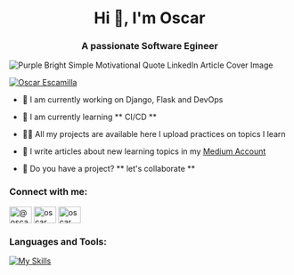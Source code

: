 <h1 align="center">Hi 👋, I'm Oscar</h1>
<h3 align="center">A passionate Software Egineer</h3>

![Purple Bright Simple Motivational Quote LinkedIn Article Cover Image ](https://github.com/OscarEscamilla/OscarEscamilla/assets/37552751/108e92b5-01e4-4629-83df-87ee5924f66b)


<p align="left"> <a href="https://twitter.com/oscarscami" target="blank"><img
            src="https://img.shields.io/twitter/follow/oscarscami?logo=twitter&style=for-the-badge"
            alt="Oscar Escamilla" /></a> </p>
            
- 🔭 I am currently working on Django, Flask and DevOps

- 🌱 I am currently learning ** CI/CD **

- 👨‍💻 All my projects are available here I upload practices on topics I learn

- 📝 I write articles about new learning topics in my <a href="https://medium.com/@escamillaluquenoo">Medium Account</a> 

- 💬 Do you have a project? ** let's collaborate **

<h3 align="left">Connect with me:</h3>
<p align="left">
    <a href="https://twitter.com/oscarscami" target="blank"><img align="center"
            src="https://cdn.jsdelivr.net/npm/simple-icons@3.0.1/icons/twitter.svg" alt="@oscarescami" height="30"
            width="40" /></a>
    <a href="https://linkedin.com/in/oscar-escamilla" target="blank"><img align="center"
            src="https://cdn.jsdelivr.net/npm/simple-icons@3.0.1/icons/linkedin.svg" alt="oscar escamilla" height="30"
            width="40" /></a>
    <a href="https://www.youtube.com/channel/UCaaX2hzO1LcZNfK0O9RNbXg" target="blank"><img align="center"
            src="https://cdn.jsdelivr.net/npm/simple-icons@3.0.1/icons/youtube.svg" alt="oscar escamilla" height="30"
            width="40" /></a>
</p>

### Languages and Tools:

[![My Skills](https://skillicons.dev/icons?i=kotlin,java,swift,python,bash,fastapi,flask,django,js,vscode,androidstudio,firebase,mysql,mongodb,express,nodejs,react,aws,docker,kubernetes,nginx,linux,jenkins,git,githubactions,github,gitlab,opencv,selenium)](https://skillicons.dev)

<!--
<p><img align="center"
        src="https://github-readme-stats.vercel.app/api/top-langs?username=oscarescamilla&show_icons=true&locale=en&layout=compact"
        alt="oscarescamilla" /></p> -->

